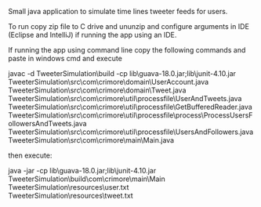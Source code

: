 Small java application to simulate time lines tweeter feeds for users.

To run copy zip file to C drive and ununzip and configure arguments in IDE (Eclipse and IntelliJ) if running the app using an IDE.

If running the app using command line copy the following commands and paste in windows cmd and execute

javac -d TweeterSimulation\build -cp lib\guava-18.0.jar;lib\junit-4.10.jar TweeterSimulation\src\com\crimore\domain\UserAccount.java TweeterSimulation\src\com\crimore\domain\Tweet.java TweeterSimulation\src\com\crimore\util\processfile\UserAndTweets.java TweeterSimulation\src\com\crimore\util\processfile\GetBufferedReader.java TweeterSimulation\src\com\crimore\util\processfile\process\ProcessUsersFollowersAndTweets.java TweeterSimulation\src\com\crimore\util\processfile\UsersAndFollowers.java TweeterSimulation\src\com\crimore\main\Main.java

then execute:

java -jar -cp lib\guava-18.0.jar;lib\junit-4.10.jar TweeterSimulation\build\com\crimore\main\Main TweeterSimulation\resources\user.txt TweeterSimulation\resources\tweet.txt


